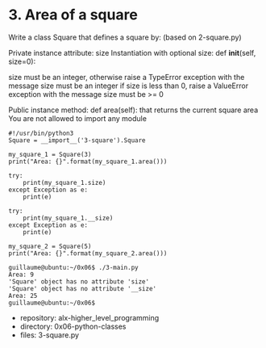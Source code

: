 # 3. Area of a square



Write a class Square that defines a square by: (based on 2-square.py)

Private instance attribute: size
Instantiation with optional size: def __init__(self, size=0):

size must be an integer, otherwise raise a TypeError exception with the message size must be an integer
if size is less than 0, raise a ValueError exception with the message size must be >= 0

Public instance method: def area(self): that returns the current square area
You are not allowed to import any module

```guillaume@ubuntu:~/0x06$ cat 3-main.py
#!/usr/bin/python3
Square = __import__('3-square').Square

my_square_1 = Square(3)
print("Area: {}".format(my_square_1.area()))

try:
    print(my_square_1.size)
except Exception as e:
    print(e)

try:
    print(my_square_1.__size)
except Exception as e:
    print(e)

my_square_2 = Square(5)
print("Area: {}".format(my_square_2.area()))

guillaume@ubuntu:~/0x06$ ./3-main.py
Area: 9
'Square' object has no attribute 'size'
'Square' object has no attribute '__size'
Area: 25
guillaume@ubuntu:~/0x06$ 
```


 - repository: alx-higher_level_programming
 - directory: 0x06-python-classes
 - files: 3-square.py
